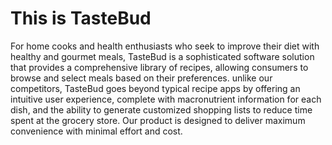 # **This is TasteBud**


For home cooks and health enthusiasts who seek to improve their diet with healthy and gourmet meals, TasteBud is a sophisticated software solution that provides a comprehensive library of recipes, allowing consumers to browse and select meals based on their preferences. unlike our competitors, TasteBud goes beyond typical recipe apps by offering an intuitive user experience, complete with macronutrient information for each dish, and the ability to generate customized shopping lists to reduce time spent at the grocery store. Our product is designed to deliver maximum convenience with minimal effort and cost.
